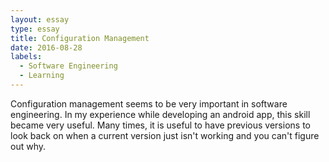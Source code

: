 ```yaml
---
layout: essay
type: essay
title: Configuration Management
date: 2016-08-28
labels:
  - Software Engineering
  - Learning
---
```


Configuration management seems to be very important in software engineering. In my experience while developing an android app, this skill became very useful. Many times, it is useful to have previous versions to look back on when a current version just isn't working and you can't figure out why. 